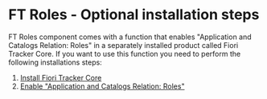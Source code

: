# FT Roles - Optional installation steps

FT Roles component comes with a function that enables "Application and Catalogs Relation: Roles" in a separately installed product called Fiori Tracker Core. If you want to use this function you need to perform the following installations steps:

1. [Install Fiori Tracker Core](../../../core/SPS03/inst/)
2. [Enable "Application and Catalogs Relation: Roles"](rel.md)

